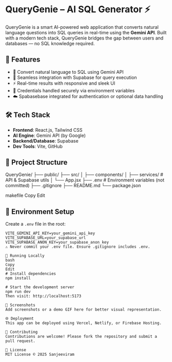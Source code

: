 # QueryGenie – AI SQL Generator ⚡

QueryGenie is a smart AI-powered web application that converts natural language questions into SQL queries in real-time using the **Gemini API**. Built with a modern tech stack, QueryGenie bridges the gap between users and databases — no SQL knowledge required.

## 🚀 Features

- 🔮 Convert natural language to SQL using Gemini API
- 🧠 Seamless integration with Supabase for query execution
- ⚡ Real-time results with responsive and sleek UI
- 🔐 Credentials handled securely via environment variables
- ☁️ Spabasebase integrated for authentication or optional data handling

## 🛠️ Tech Stack

- **Frontend**: React.js, Tailwind CSS
- **AI Engine**: Gemini API (by Google)
- **Backend/Database**: Supabase
- **Dev Tools**: Vite, GitHub

## 📂 Project Structure

QueryGenie/
├── public/
├── src/
│ ├── components/
│ ├── services/ # API & Supabase utils
│ └── App.jsx
├── .env # Environment variables (not committed)
├── .gitignore
├── README.md
└── package.json

makefile
Copy
Edit

## 🔐 Environment Setup

Create a `.env` file in the root:

```env
VITE_GEMINI_API_KEY=your_gemini_api_key
VITE_SUPABASE_URL=your_supabase_url
VITE_SUPABASE_ANON_KEY=your_supabase_anon_key
⚠️ Never commit your .env file. Ensure .gitignore includes .env.

🧪 Running Locally
bash
Copy
Edit
# Install dependencies
npm install

# Start the development server
npm run dev
Then visit: http://localhost:5173

📸 Screenshots
Add screenshots or a demo GIF here for better visual representation.

🌐 Deployment
This app can be deployed using Vercel, Netlify, or Firebase Hosting.

🤝 Contributing
Contributions are welcome! Please fork the repository and submit a pull request.

📄 License
MIT License © 2025 Sanjeeviram
